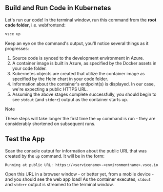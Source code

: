 ## Build and Run Code in Kubernetes
Let's run our code! In the terminal window, run this command from the **root code folder**, i.e. webfrontend:

```cmd
vsce up
```

Keep an eye on the command's output, you'll notice several things as it progresses:
1. Source code is synced to the development environment in Azure.
1. A container image is built in Azure, as specified by the Docker assets in your code folder.
1. Kubernetes objects are created that utilize the container image as specified by the Helm chart in your code folder.
1. Information about the container's endpoint(s) is displayed. In our case, we're expecting a public HTTPS URL.
1. Assuming the above stages complete successfully, you should begin to see `stdout` (and `stderr`) output as the container starts up.

> [!Note]
> These steps will take longer the first time the `up` command is run - they are considerably shortened on subsequent runs.

## Test the App
Scan the console output for information about the public URL that was created by the `up` command. It will be in the form: 

`Running at public URL: https://<servicename>-<environmentname>.vsce.io` 

Open this URL in a browser window - or better yet, from a mobile device - and you should see the web app load! As the container executes, `stdout` and `stderr` output is streamed to the terminal window.

